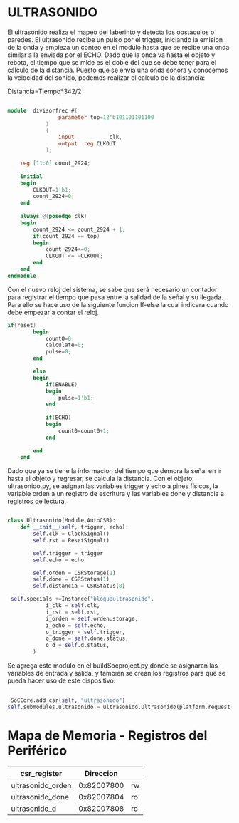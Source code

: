 # ULTRASONIDO

El ultrasonido realiza el mapeo del laberinto y detecta los obstaculos o paredes. El ultrasonido recibe un pulso por el trigger, iniciando la emision de la onda y empieza un conteo en el modulo hasta que se recibe una onda similar a la enviada por el ECHO. Dado que la onda va hasta el objeto y rebota, el tiempo que se mide es el doble del que se debe tener para el cálculo de la distancia. Puesto que se envia una onda sonora y conocemos la velocidad del sonido, podemos realizar el calculo de la distancia: 

Distancia=Tiempo*342/2

```verilog

module	divisorfrec	#(
				parameter top=12'b101101101100
			)
			(
				input           clk,
				output	reg	CLKOUT
			);

	reg [11:0] count_2924;
	
	initial
	begin
		CLKOUT=1'b1;
		count_2924=0;
	end
	
	always @(posedge clk) 
	begin
		count_2924 <= count_2924 + 1;
		if(count_2924 == top)
		begin
			count_2924<=0;
			CLKOUT <= ~CLKOUT;
		end
	end
endmodule

```

Con el nuevo reloj del sistema, se sabe que será necesario un contador para registrar el tiempo que pasa entre la salidad de la señal y su llegada. Para ello se hace uso de la siguiente funcion If-else la cual indicara cuando debe empezar a contar el reloj.

``` verilog
if(reset)
		begin
			count0=0;
			calculate=0;
			pulse=0;
		end

		else
		begin
			if(ENABLE)
			begin
				pulse=1'b1;
			end
			
			if(ECHO)
			begin
				count0=count0+1;
			end
			
		end
	end

```

Dado que ya se tiene la informacion del tiempo que demora la señal en ir hasta el objeto y regresar, se calcula la distancia. Con el objeto ultrasonido.py, se asignan las variables trigger y echo a pines físicos, la variable orden a un registro de escritura y las variables done y distancia a registros de lectura.

``` python

class Ultrasonido(Module,AutoCSR):
    def __init__(self, trigger, echo):
        self.clk = ClockSignal()   
        self.rst = ResetSignal()

        self.trigger = trigger
        self.echo = echo

        self.orden = CSRStorage(1)
        self.done = CSRStatus(1)
        self.distancia = CSRStatus(8)

 self.specials +=Instance("bloqueultrasonido",
            i_clk = self.clk,
            i_rst = self.rst,
            i_orden = self.orden.storage,
            i_echo = self.echo,
            o_trigger = self.trigger,
            o_done = self.done.status,
            o_d = self.d.status,
        )

```


Se agrega este modulo en el buildSocproject.py donde se asignaran las variables de entrada y salida, y tambien se crean los registros para que se pueda hacer uso de este dispositivo:

``` python
 
 SoCCore.add_csr(self, "ultrasonido")
self.submodules.ultrasonido = ultrasonido.Ultrasonido(platform.request("us_trigger"), platform.request("us_echo"))

```
# Mapa de Memoria - Registros del Periférico
| csr_register| Direccion |      |
| ------------- | ------------- | ------------- |
|ultrasonido_orden|0x82007800|rw|
|ultrasonido_done|0x82007804|ro|
|ultrasonido_d|0x82007808|ro|}
